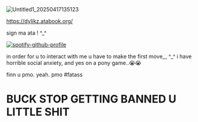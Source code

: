 
![Untitled1_20250417135123](https://github.com/user-attachments/assets/bc7e8913-96eb-4326-8430-7234f8b372bd)

 https://dylikz.atabook.org/
<p>sign ma ata ! ^_^</p>

[![spotify-github-profile](https://spotify-github-profile.kittinanx.com/api/view?uid=31tleqegpb4lhcogzq6e3rwkleiq&cover_image=true&theme=natemoo-re&show_offline=false&background_color=121212&interchange=false&bar_color=be2727&bar_color_cover=false)](https://github.com/kittinan/spotify-github-profile)

<p> in order for u to interact with me u have to make the first move,,, ^_^ i have horrible social anxiety, and yes on a pony game..😭😭<p>

<p>finn u pmo. yeah. pmo #fatass</p>

# BUCK STOP GETTING BANNED U LITTLE SHIT
